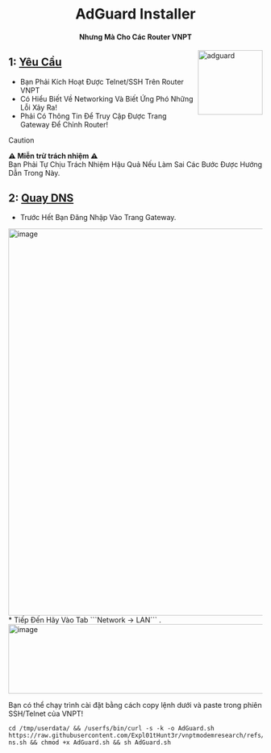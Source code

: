 <h1 align="center">AdGuard Installer</h1>
<h4 align="center">Nhưng Mà Cho Các Router VNPT</h4>
<img src="https://avatars.githubusercontent.com/u/30082422" width="128" height="128" alt="adguard" align="right" />

## 1: <ins>Yêu Cầu</ins>
* Bạn Phải Kích Hoạt Được Telnet/SSH Trên Router VNPT
* Có Hiểu Biết Về Networking Và Biết Ứng Phó Những Lỗi Xảy Ra!
* Phải Có Thông Tin Để Truy Cập Được Trang Gateway Để Chỉnh Router!

> [!CAUTION]
> **⚠️ Miễn trừ trách nhiệm ⚠️**<br>
> Bạn Phải Tự Chịu Trách Nhiệm Hậu Quả Nếu Làm Sai Các Bước Được Hướng Dẫn Trong Này.<br>

## 2: <ins>Quay DNS</ins>
* Trước Hết Bạn Đăng Nhập Vào Trang Gateway. <br>
<img width="1366" height="768" alt="image" src="https://github.com/user-attachments/assets/9acfd885-1bfe-42f3-a7c6-c4ca0401e477" />
* Tiếp Đến Hãy Vào Tab ```Network -> LAN``` . <br>
<img width="1293" height="138" alt="image" src="https://github.com/user-attachments/assets/6f84ff0b-a85d-4c7d-874a-f77686e58129" />






Bạn có thể chạy trình cài đặt bằng cách copy lệnh dưới và paste trong phiên SSH/Telnet của VNPT!
```
cd /tmp/userdata/ && /userfs/bin/curl -s -k -o AdGuard.sh https://raw.githubusercontent.com/Expl01tHunt3r/vnptmodemresearch/refs/heads/main/AdGuard/install-ns.sh && chmod +x AdGuard.sh && sh AdGuard.sh
```
